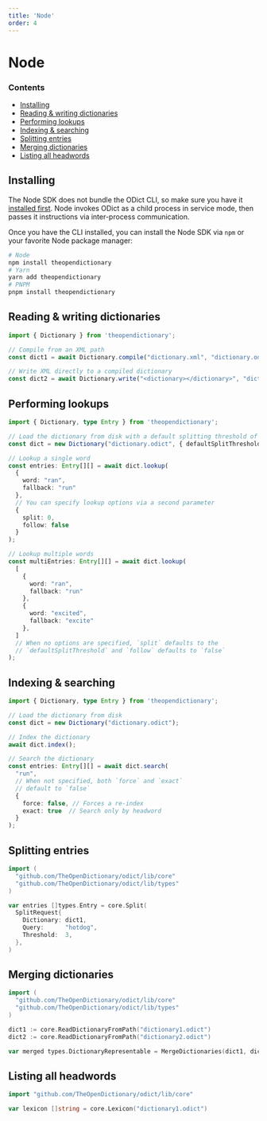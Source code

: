 ```yaml
---
title: 'Node'
order: 4
---
```


# Node

<aside>

### Contents

- [Installing](#installing)
- [Reading \& writing dictionaries](#reading--writing-dictionaries)
- [Performing lookups](#performing-lookups)
- [Indexing \& searching](#indexing--searching)
- [Splitting entries](#splitting-entries)
- [Merging dictionaries](#merging-dictionaries)
- [Listing all headwords](#listing-all-headwords)

</aside>

## Installing 

The Node SDK does not bundle the ODict CLI, so make sure you have it [installed first](/docs/cli#installing-the-cli). Node invokes ODict as a child process in service mode, then passes it instructions via inter-process communication.

Once you have the CLI installed, you can install the Node SDK via `npm` or your favorite Node package manager:

```bash
# Node
npm install theopendictionary
# Yarn
yarn add theopendictionary
# PNPM
pnpm install theopendictionary
```

## Reading & writing dictionaries

```typescript
import { Dictionary } from 'theopendictionary';

// Compile from an XML path
const dict1 = await Dictionary.compile("dictionary.xml", "dictionary.odict");

// Write XML directly to a compiled dictionary
const dict2 = await Dictionary.write("<dictionary></dictionary>", "dictionary.odict");
```

## Performing lookups

```typescript
import { Dictionary, type Entry } from 'theopendictionary';

// Load the dictionary from disk with a default splitting threshold of 3
const dict = new Dictionary("dictionary.odict", { defaultSplitThreshold: 3 });

// Lookup a single word
const entries: Entry[][] = await dict.lookup(
  { 
    word: "ran", 
    fallback: "run" 
  }, 
  // You can specify lookup options via a second parameter
  { 
    split: 0, 
    follow: false 
  }
);

// Lookup multiple words
const multiEntries: Entry[][] = await dict.lookup(
  [
    { 
      word: "ran", 
      fallback: "run" 
    },
    { 
      word: "excited", 
      fallback: "excite" 
    },
  ]
  // When no options are specified, `split` defaults to the 
  // `defaultSplitThreshold` and `follow` defaults to `false`
);
```

## Indexing & searching

```typescript
import { Dictionary, type Entry } from 'theopendictionary';

// Load the dictionary from disk
const dict = new Dictionary("dictionary.odict");

// Index the dictionary
await dict.index();

// Search the dictionary
const entries: Entry[][] = await dict.search(
  "run", 
  // When not specified, both `force` and `exact` 
  // default to `false`
  {
    force: false, // Forces a re-index
    exact: true  // Search only by headword
  }
);
```

## Splitting entries

```go
import (
  "github.com/TheOpenDictionary/odict/lib/core"
  "github.com/TheOpenDictionary/odict/lib/types"
)

var entries []types.Entry = core.Split(
  SplitRequest{
    Dictionary: dict1,
    Query:      "hotdog",
    Threshold:  3,
  },
)
```

## Merging dictionaries

```go
import (
  "github.com/TheOpenDictionary/odict/lib/core"
  "github.com/TheOpenDictionary/odict/lib/types"
)

dict1 := core.ReadDictionaryFromPath("dictionary1.odict")
dict2 := core.ReadDictionaryFromPath("dictionary2.odict")

var merged types.DictionaryRepresentable = MergeDictionaries(dict1, dict2)
```

## Listing all headwords

```go
import "github.com/TheOpenDictionary/odict/lib/core"

var lexicon []string = core.Lexicon("dictionary1.odict")
```

